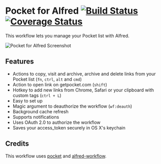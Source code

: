 Pocket for Alfred [![Build Status](https://travis-ci.org/fniephaus/alfred-pocket.svg?branch=master)](https://travis-ci.org/fniephaus/alfred-pocket) [![Coverage Status](https://coveralls.io/repos/github/fniephaus/alfred-pocket/badge.svg?branch=master)](https://coveralls.io/github/fniephaus/alfred-pocket?branch=master)
==============

This workflow lets you manage your Pocket list with Alfred.

![Pocket for Alfred Screenshot](https://raw.github.com/fniephaus/alfred-pocket/master/screenshot.gif)


## Features

- Actions to copy, visit and archive, archive and delete links from your Pocket list (```fn```, ```ctrl```, ```alt``` and ```cmd```)
- Action to open link on getpocket.com (```shift```)
- Hotkey to add new links from Chrome, Safari or your clipboard with custom tags (```ctrl + L```)
- Easy to set up
- Magic argument to deauthorize the workflow (```wf:deauth```)
- Background cache refresh
- Supports notifications
- Uses OAuth 2.0 to authorize the workflow
- Saves your access_token securely in OS X's keychain


## Credits

This workflow uses [pocket](https://github.com/tapanpandita/pocket) and [alfred-workflow](https://github.com/deanishe/alfred-workflow).
